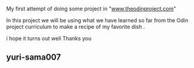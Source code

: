 My first attempt of doing some project in "www.theodinproject.com"

  In this project we will be using what we have learned so far from the Odin project curriculum to make a recipe of my favorite dish .

  i hope it turns out well 
  Thanks you

  ## yuri-sama007